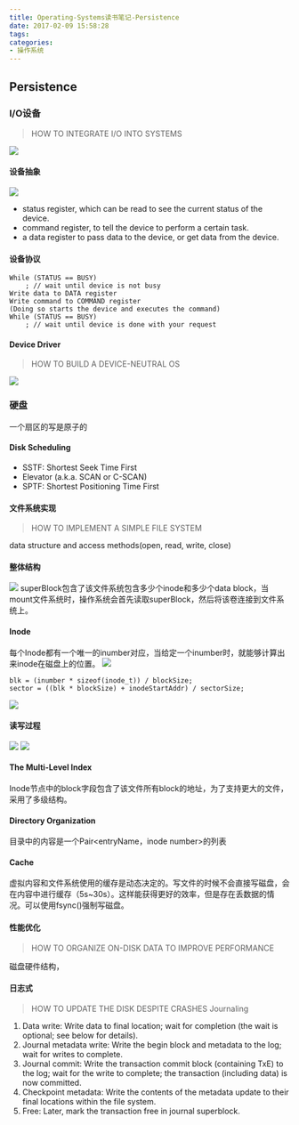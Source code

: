 ```yaml
---
title: Operating-Systems读书笔记-Persistence
date: 2017-02-09 15:58:28
tags:
categories:
- 操作系统
---
```

## Persistence
### I/O设备
> HOW TO INTEGRATE I/O INTO SYSTEMS

![](/images/QQ20170209-164105@2x.png)
#### 设备抽象
![](/images/QQ20170209-165209@2x.png)

* status register, which can be read to see the current status
  of the device.
* command register, to tell the device to perform a certain
  task.
* a data register to pass data to the device, or get data from
  the device.

#### 设备协议
	While (STATUS == BUSY)
		; // wait until device is not busy
	Write data to DATA register
	Write command to COMMAND register
	(Doing so starts the device and executes the command)
	While (STATUS == BUSY)
		; // wait until device is done with your request

#### Device Driver
> HOW TO BUILD A DEVICE-NEUTRAL OS

![](/images/QQ20170209-170624@2x.png)
### 硬盘
一个扇区的写是原子的
####  Disk Scheduling
* SSTF: Shortest Seek Time First
* Elevator (a.k.a. SCAN or C-SCAN)
* SPTF: Shortest Positioning Time First

#### 文件系统实现
> HOW TO IMPLEMENT A SIMPLE FILE SYSTEM

data structure and access methods(open, read, write, close)
#### 整体结构
![](/images/QQ20170209-195624@2x.png)
superBlock包含了该文件系统包含多少个inode和多少个data block，当mount文件系统时，操作系统会首先读取superBlock，然后将该卷连接到文件系统上。
#### Inode
每个Inode都有一个唯一的inumber对应，当给定一个inumber时，就能够计算出来inode在磁盘上的位置。
![](/images/QQ20170209-200243@2x.png)

	blk = (inumber * sizeof(inode_t)) / blockSize;
	sector = ((blk * blockSize) + inodeStartAddr) / sectorSize;
![](/images/QQ20170209-200631@2x.png)
#### 读写过程
![](/images/QQ20170210-151259@2x.png)
![](/images/QQ20170210-151323@2x.png)
#### The Multi-Level Index
Inode节点中的block字段包含了该文件所有block的地址，为了支持更大的文件，采用了多级结构。
####  Directory Organization
目录中的内容是一个Pair<entryName，inode number>的列表
#### Cache
虚拟内容和文件系统使用的缓存是动态决定的。写文件的时候不会直接写磁盘，会在内容中进行缓存（5s~30s）。这样能获得更好的效率，但是存在丢数据的情况。可以使用fsync()强制写磁盘。
#### 性能优化
> HOW TO ORGANIZE ON-DISK DATA TO IMPROVE PERFORMANCE

磁盘硬件结构，

#### 日志式
> HOW TO UPDATE THE DISK DESPITE CRASHES
> Journaling

1. Data write: Write data to final location; wait for completion
   (the wait is optional; see below for details).
2. Journal metadata write: Write the begin block and metadata to the log; wait for writes to complete.
3. Journal commit: Write the transaction commit block (containing TxE) to the log; wait for the write to complete; the transaction (including data) is now committed.
4. Checkpoint metadata: Write the contents of the metadata update to their final locations within the file system.
5. Free: Later, mark the transaction free in journal superblock.

